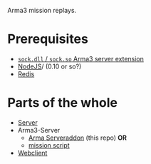 Arma3 mission replays.

# Prerequisites

* [`sock.dll` / `sock.so` Arma3 server extension](https://bitbucket.org/micovery/sock.dll)
* [NodeJS](https://nodejs.org)/ (0.10 or so?)
* [Redis](http://redis.io/)

# Parts of the whole

* [Server](https://github.com/gruppe-adler/ar3play-server) 
* Arma3-Server
  * [Arma Serveraddon](https://github.com/gruppe-adler/ar3play-addon) (this repo) **OR**
  * [mission script](https://github.com/gruppe-adler/ar3play-examplemission.stratis)
* [Webclient](https://github.com/gruppe-adler/ar3play-web)

